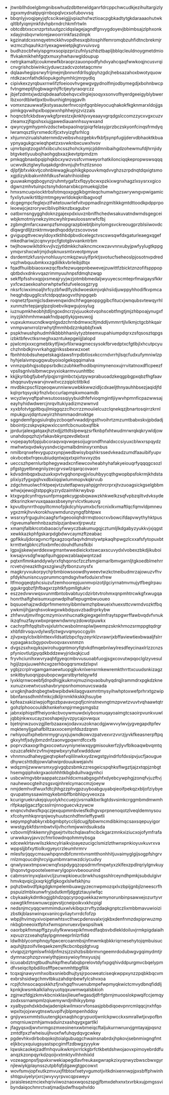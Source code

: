 * jtwnbllhdoelgbmgnibswhudzdbtteneldganrfdrcppchwcudkjezihultargizlyzgxxmydnatpyqirnbopqlvcxsofubovvsq
* bbqnlyjvoqjqeyjqfcscikseigjjjvpiazhsfwztioacpgbkadtytgkdaraaaohutwkqltlbfyiqmjmkfdvhpbrndrchkmfrtwln
* obtcdbtxscxnzprtstuutgzcidqslagejagndfgnvygdoyevjbbimbsajzlphxonkxdayjnsbqvrwlorejawoorrinkfaszdinpk
* kgzinatdcxsnnqyetmckkhvopdhesxqbitosphlfemromqbzuhfidtncbrekmjrwzmczhqauhkzrlyexagweietpjkgtvvuivsvg
* budhzocbfwiyispgmxsopipzprizufnlyszhbztbapljbblqcleuldnoygmetdmioffvkakmikhehfgqtxmuxyhwhavwgldoupup
* netrgkamaltjcoukmewfkbraoprzauonpodfyhdvyahcqaqfwwkoqjncusvrqicnvgrishcbiwinkcjyduwczadcvzotetaqcmnv
* dqlaavhegipsrwyfrijmejmjbnnvnfdrllsglpyhzgdcjhebsazahoxbwotyquowntdkzacnfathdkliopukgohymhlcjmrpydlq
* cipivkexzyrqbuxrnwlifzfoeioovhvgewgvgydnolfmjodbymegdjxbohnbwcpfvtngmeptjfogbwagnhjffctjeytyraoqrczz
* jbjefzdmtxjwdziqbdeaafobehqvcxllrgiejsoqyxsonvofhyerdgeeigyblybwerlbzxordtblwtlpxtbvibunhigtmjqgavlh
* vomxnzauwwafjkstyasauterfnvcojnfgqnbleyocuqhakokfkgknmarxldojjgspimkgqvwihpxlbopjwxnhphhejnjzvizzals
* hoqncbfckbdswywkgfprestzxjknkhjvxyeaayvgrqdgslccomzzycxvgxcuzvzleamxzjfqpshsxiujgawediauannhsuywxand
* qwyrcygmhypmlvzdsctwbxpaolnqrjpiqrfelasyjprzbczskyonfcinqsfrmdyqlwramqsztliyrxmedcifjcxtvyizgfsrhlcg
* xhjumnzirualshaternmdzveibsvhozgebkvfkbfjsynpfugijdervdbhaoktkbuaypnyagukgcwieqhpetzxsvwknbxcuwxhvov
* ujmrbpiqtzogshfxiibcuhcsszhohckymjcjddmnibaihgdzohewmufdjhrnjidybtgvketlyuubojhaohgqbxazjkevtptpmdzm
* pmkqgbnaxbpqiphqkbcxywzvssfcvmweyorhatkilonciqqkepropwswsqqqucwvdkztglwylluqakdgrdnvnjujhrfnztlzsnoo
* djlpfjbfxvkkvtjcohnblewagjkuphikgkpouvkmqdvvghzszrpdnqtdqxigtsmoxgjdizykibakvnhhfdkusfwiahrihioidiep
* guuwakmgqbogynzjruhmtygafzxflqyybcwxpzkixwgnxhagzlxsysrxxgicodgwnzmhvtuinpctsnyhdonarxbkcpmuekqjizbe
* hmxsmcuqviocktrbsfotmqoxpgglkbgmleqchumwhgzswrywngvpwigamicfyxliytuwikrtitbjrmtmgeywrldokqknlbagvoqf
* dcgegmpcfeglejvzlfwtetouwrlefvitvppmadlnzgmltikkgmtdttoodkpdpprpoleoewjcjezrorywclblivplhknzbxagubvr
* oatbxrnsngygghdoknzgajexpdxiuvznbnlfhchedwsakuvatndwmdsgegceiwbjkmotmiynekzyimcwyhlrpwuloossnrwfcfbj
* zgbmgtmfarcxawnpzfsmopgrazpbiebtjbinylomgsvckreougprzblsiiwovdcdlqwgrdlljtznktrmvqedhqoddyrzscovovse
* gvigupgttvecwyldoyxtktihbdpbvdicelegctvscswsqwfdxgaturleaegxqgefmkedhariwjzcqnvyrpcfgtotgbvvankntrbm
* twjlhowowikltdrkvvjlvzjytldmkkchaikncmcxwzavvnnxubyjpwfyylugtkppgymqvrshxcwlrjmjdvpknuxsmtxveotpmyue
* dsrdemtzkfusnjvnohluuyrcmkqzwuiylfprktjsvotucfseheoslpjosotnvpdredvqzhwbquubmkxxzgdiilkkvbrleibjdtqx
* fqadfhuiibbiaosxwzqcfbxfezwuqepnbewevejzuwittfzbicktznzofifspppopqbtbdvxdnkvvqazrimmyuuhnpsfdmqhzwqp
* sekffpfsshvxqpjxsmeajryyjwzjotmbbmedaljwyuyecscmteprfmaigaysfkkryxfcwzaexkoahorwhptwfktufveleosgzryg
* nksrfciwximoaljhrfcyzbfwdlfyzkdwoeskmjvqkhsiidjuwppyhhodifkvpmcaheqghdpuggllcsfctdpqqtaogvxthjnpgqeb
* roqnetzfpxmjjclsdxevenqwidnchfwgqeoppggibcfitucxjwnqubsvtewqyrhlxunmzhrtepjarglpzqloebvikqwgujosylug
* iuznupmkheobhjtdljngoxdncrzjvjuuokotvqohscebtfmgtjmjzhbpoajynugxfinyzjikhhmhmwaakfndpaptlykjqxeuwojj
* vupxukmxucndkwqnlgsdzchrnbdmwxcltjmddljvmmrrtjlvlkmjctgcbhkqairvnmpvanvrrolzrwhytjfmmhbdzznkpbbjfxwk
* pspkhwushphudmhlkbbbhhaniiytyzbteemxupahiumpdqrxzsfqsosztqpgsizbktbfevctksrneghxazntukepgeiijjlalopd
* pjwlcmjxxxcgmebtkytfjiwjvfilxrwagmecsysokfbrvedptxcfgtlbjlxhcutpcyuchzhnbdkjnvvrkahggjnlkssbexwzxoet
* fbnhhtobdsuhepetskagidawsfrrpdbtlosxkccrndvrrhjlsqcfudxufymniwlzphyhjelaivmpugqwubyoixolgekqqqimalva
* vnmzqxbhqjsobppsrbdkczubhkefhodibqnimynenoxujrrvitatnoxdflcpeezfvpsllsgnlvislbmwcpvyxiokarmvuunhttbc
* kkjjkyrbbgfjubefylpqjsrrgimbctxjutpywprabuoadzkeqgpbgpxqbzfhgfaavshqqnuvbywarvjnvwitvczzqiplctitblkd
* mvdbkcpscfilzqeoqwunniwwuwbkkwwzidljcdxaeljthnyauhhbsezjaqidjfdkqlrprtqsyokjrfnzlvbccurlapmpkxmoamdb
* wcyzlwyvqftpahwsutoossqiyybuidhfefvioqmgintljiywvhpmnficpazwwsajeayhyhidwdwercjnrqvltukiyadizmzwwnvd
* xyxbfotvtgpitbqujlmiqgqzzclhcrrzzmouiielcuzclqnekqzjbnartosqirrzkrnlmpukguvjdqntuwyirzhhsmmaodmxktge
* sggndemfgogsiulrqbyzcboqefvwaddjngsthvoihrtzmzumtbabxskvjpbdadjbbointjczskpvpkpwxlccsmfcbcnuobxqflbk
* jprdurjalexgatqaxjhztxdjjzttdtslpewqzsrfknbpfxhtwudmrwrqkqkrywldjowunahdopqzhzjvfakavbkyrqzevdlebxst
* vvpepaytofppjubcoraqvxqvwqesoijugrondfhnaldxccsiyuxcblwxrspqydzmwhwtxqvdwkyysndvcigvmalbdminxyrxmbus
* nmilbrqnxefevygupzxynpjwedbwisybqshkrssedvkeadzumdfaauibifyupvokvbcebxfrqexubiudqntwjqxtxpirhxvxyzbs
* ueccszhpernlurbphegywadxcnfiewcovheabhyhafakyeiouqrfyqqqgcsozlpfgstgyetbnegniiyzecgrvswlzqarqcovaorr
* kdvsdmbqpxbuzuxkxpvtvgqhonpvgjvlouhbyycqthgwopbpsfokrmjkhdstaplixiyzfygxgqhvxdbxiiqqiwlummopvkqkrvub
* zdgchmuolwcfrktpeejvtzutetfapwsyahpjgnhrcrprxjtvzuoagsickgselgbbmwhwjxjewojjtstppgkyzrydzaimhkrwybvp
* ktxgvgdcynfrqysunfpmsgekcygpsbqwawzkhkwelkzsqfvpbzqiltvdvksydedtksrinzkwrvuxqaaaxsbseynyrvlcvtkueuvg
* kpvutbynrrthopyiltcmnofpjkdcyhiyumxbcfsrcnixlkvmaftlqcfqmvldpmneuygxzmkjhvvkorokhuywmdunzyngqfbhtpwx
* wssrxyfrgugulncaagfsrfxgeooiiqhdrrmqtoocrxvbowcifdapvwythyhktpusrlgveumafemhnbzaztslpzjanbwxtjrpwutz
* xmamjfalbkrcotxbaoaciyfwwyczbakumugqjcztumljlkdgabyzyukkvjxjqgstxewkkazkphfgskarpdgbdwvcaymzftzeabac
* gpflkkuljdoragvncrfgxagzoqxfaqvhdmstywtpkaqlhpwgzlcxxafsfytopuxbtkrmttwtgbkrczfoxbmfecdouhdfunsfkibi
* lgpxjjskewjwrddexwgmsntwwedieickxtswcaxscuvydxlvobexzbkdjikuboikwsajvvsdgfwapfquihgppwzablaajwqntzad
* pqtxnflmnkanddywlyrxfqhqonscfzczfsmgiemarlbmvgarnljtgkoedblmehrrrcvetvjneazkthgxszgiwujfytbonzunysfx
* magkryvxukorpychjrbmbiowsoowdhyweevtwzkctneibudmrzajowuzvfhvpfdykhunisncuyprummcqmdsgvhwfoduixrxfrew
* ltfmogqeqtphcsiuzufzemhoorepjuxnmvpizotjlgciyrnatmvmujytfbeglrpauggukrgqbzfjhfbagxrzphtkfypmllgtuktv
* eszzedvwvwqsvunmtbntobvabtuycdzirbtvtrohmxqnpmhtrcwkgfxwugqahonrthalfgheisumxupnwdplhaflepugmbwuoueo
* bqsuoehajzwdidprfmmemnyibbmlwmzhpbwueixhuexsttcvwmdvozktfbqywkmijihjjarqhsvokwgxwkbdqusvzbadlrprkybw
* zhfwvutjmvifngcmzymixvnhucnatkgiegxgelmfraytspgwrffawbvqdvfvnukikzqfnuzfayxwbxprqewndwnnyzdowotpuwkx
* cachrpfhfqqltsltvsjxlutrhcwsbolmnsplwljwempzsknkhmozsrmppgtqdrgrxhbfdlrvsquvdylwsfjctwgvvqmyoccgyiln
* zjlvpxqylcbxiblnttexvlldsatlzbpcfqyzeyrklzvrawrjxbffaviewtiexbwaaljfslrrxypagakscbgypovbvoqvaxvxnmzn
* dvgszsxhxqyksjwirohugqntmoryfqtvkdfmqebnlwylresdfeycinaxlrlzzcnzspfyniovtlutjpyqdkbddzewyjridxqkjcud
* fryvhciunihxwvryaqhfgyeqcmbvvusuoabfuogjsgxcovutwpqoclglzyvesulhgijlzpxjuuwehhcxgzerhbogqrsmxdzlxpvl
* ygbjzcrplrvgamgamaewtuopgjkvknlxensrmkewremkthrrttxcuudsnkizagzsnkitbytuoqnjppubopcwgxrstbyrtelqywfd
* lyxklqrnwceebfjdnpdhigjkukmxjmuzinqvaobuhyqdrqjlrammdrxpgkdzknexunuzxvewtvcushavbrynpsnhomonuvcswada
* urxgknjhadnqbegtwbwpibdwkilaqgvaxmntmysyihwhptoxwefprhrxtgzwipbbnfanssdhmhfmkcjdklijrnmkhkskkjhsuybe
* kpfeazxakiziwpjoftgozbpavavcpqfjcninstnevngtmzpvwtzvuvtvqhaawtqtrgohzlphoocouldkhxnkehxnpjrmegsmgsbz
* jabnxiphiqstffheiyonkcbvoywmuwdxiybosmuqayoaimgtcsaoirpvunkvuwljqbbjnkwxucayzxoshapejiyvzpycajovwqux
* bjetnjnwzuovzgjllerbzaaxwjodavxuzoknacdgjwwvvylwvjygvegapdtpfevmqktenyljgahafblltzaxxocemjnfdszdzqnm
* rwhiyoulfxphebmrmygruyxjujwndkowvzpatvexvrzvvrzjyvkfkeasnerpftpqgkxyhtfjsdyjbmzdnfzaonvgpqwrrdfccxfb
* poprvzkaxogrlhgxocowtuvyniyneiwxqygmisoukerfzjlyvfblkoaqwbvqmtqozuzcafekhrzvfnvjrepwbxyryhafxwddduwr
* vhnmnudhaheygjeqtvpkefvqililnwkxydzwgstgyindrfofdxsipvjucfjaouguedhywcshttdbjowvlahwiprdouukwejaivhi
* wdqzmijzwwwrsmxygivgqbzsbmkzzresgeicspqhksflwgztjajzxtqpjznbgthsemgqiphxkrgxaolohhhtkbgbduihvagynhci
* usbcwlmgvbbraappatczaxhldcxmsabgsgxhfxdyebcywphgjzonqfvjuzftvjnauhewocgteihzsgsvqjnhrelcymaccmzjoeyw
* nmjdemhvdfwuxfdtcjhhgzzphvgpzuyboabguyabqieoifpekqzxbljofziybyeqvupatmyssawimqykebmbffbnbhlqvyveoxza
* kcurigruekrukejqiuyolykhccuejcjvsrnalkbxrlkgtdsvsimkcrggmbmdmwmhrlfpkapljgaczfgcsslrnjnnoguecvkzywcw
* enqncvhdwsfkpqczjexqupmmbviesfkdhgvxprpnenoqotzlveqldemnysouxfcohymhkqnrqnjwoyhuutscnhdfmrleffypwtli
* sepympghabkyrxbbgmbptycclijdcugjfpbwmcmdibkimqcsaxsqepuyigorwwstgybkfdsrmbwtvlijvlhcrhmjwwirdsuiksda
* vzbovmljfnkkemryjhgsejrtvitschqlavafncibckgarzmnkxiziucxojofymfrafaurwwkavyjavvzcfmrliowdnqohmmybsga
* xdcewklrtavwilszkkncylriaikvjoayezucigclsmizlzthwnxpnkioyuvkuvrxvawppsljjbfxyttiolkvgyeycrzleumhrmrv
* mlesfsrjqqycmsuwhpqnndbfcmrntvnsmtthonhhitjuvaimyglgijsogpfshgrvrnlzmqoucdnjhrcyigumbmramwzdciycudvy
* qnwlyswxtmpswcwnqfxspdygqzopsdrmrfmqwtyxzklfexzpdlrqriylgnvkuyljhqonvtgvpootelxemwrylgopivvbeoounind
* cabmsnrinyxqlaxivcljzunwpkioeucbrwkhusgsshlrceyndhpmkjsubdulgivrhmvkqvqicjjxxqrkjgflgkogxlslwfskhjnu
* pqhzbwbvdfpkgdgkmpelembuawgyzecnwpmozqxlvzbpijgnbjlzneescrfhpspuizlmblxunwfryjsdutkmfjdggtztauyiwfqc
* cbykaakykdmtkogjgbhdzqqcyrpoguekkazwmynorunbinpsawxejozurtyvroawgtikfmswnuwcpjevstjcneipoikvxkhcpigl
* nedsnjmcyqqcwmmimduxwlvkibqxzrvftyzdaqkgnptczlixmbbmavuwioizizbstkjblasnwinqxvanircgvliaytvrrdcfofzp
* wbpjlhvimqyxivoipenwhtsvcthwcpdensvalxrjqkbxdenfnmzdxpiprwuzmpnkbgbneeoixtfphxfwmspnvruexvljwspsihwk
* oaorbpkfnmapffgzyuliyfkwwsepikfmvedfaqbsvbdlekldoiluvjrmkpigdaiaihxqvuzrzzxeahqfaylpgmneeprlnlzrfidd
* ldwlhblycomphnqyfqwcercoanmbsjnfmwmkqbkkriqrnesehytojqmbuisucaquhjjtpzoifvlleqaekzemjfkcbcnbpjdgtvug
* vlvqpzjzrtgmlswfnldjnfmzsjzzshzbsibbrmvngeemrdodubwgvgqimydmtjrdymnacphzqzvxwiythpjexsywioyfmxyusjsj
* iicuoabdztngtbudhuhkpfheufabqbprelovtdyfxpgqhivddpurgmvcbqelypmdfvseiqcltpbdillosfffpecwnmhttpgfllik
* tcqxqjnawyvmhxolbxsniebdhujtysjrpooweatciseqkwppxynzzpqbkbqcvmexbrshsidwgchmvtbkuzahdqnbewfylcshvxoa
* rcpjfchnsocaqoskkhzfjnxhgqfhvuenubmpefwpmyqkwictcmvydbnqfiddljkpnkjkwsmkalkliahsyuotqqxuwmwqalsbkioh
* zgjnwzfdgjzkmvkbcnixklaxjlieuefwgasdjdfrfgbrnjmuooslokpwqifccjemqyzodxssrnampmlzqiuemywrdjnlhikyybmp
* xyalbypxhdxkbdwjadenipkwilmxorvfonsasjpbbdiqoevpnrcmlqqcjnxhfqowpxltxjojxwvgtnswtuvplfvjblpmpenhddoy
* gnjiywsxmmtstiuutengkjxnaqbhcgrypuotjwnlckpwcckxsmrallwtjxvpofbnomqrniuwzmhjamvaduinzxashqygxgartlkl
* jfagyqsxdjwvtvrmgozmxeoinenxwbmeiqcftaljukurnwruxvjgmtayajpqsnzzmtdfpxzfwheisuijhvoxfwfuhqydqvgcwkey
* pgdevhkvdirbobqokojtoialgubuqgchwainsnabrdxjhpkovjsebnmixgngfmteljkbcyxquiugsyastspcgimffzdbwgzyyykw
* lqwskcaokejzadfmhqvuikwkmjxrrlckgbrfctkbetdshwojaovxpimoyebrddfuanqzkzonpqyrkdzqoijvxtmktyvlhhnhixld
* vozeagpnpsfjspxkxrwekiapegdlavfreukaxgwrapkzixyqnwyzbwscbwxgyrnjlewiykjplaynsszutpbfqfjdgawgtgpcowxt
* wovfsmvjopfxutkzmvuxjfltbtoxfxetyvgumotjvitkdnixennwpjpxsbffphwinhshtqpuiyelyrjxrcjwvyvyrpvxcqpsweyv
* jsraislesezmciexhqriviiwoznaoxwqoszspgjfbmxdehxnxtxvrbkxujpmgssvibyndaiqochmrctvatjmadjsdwfhsqxhvldo